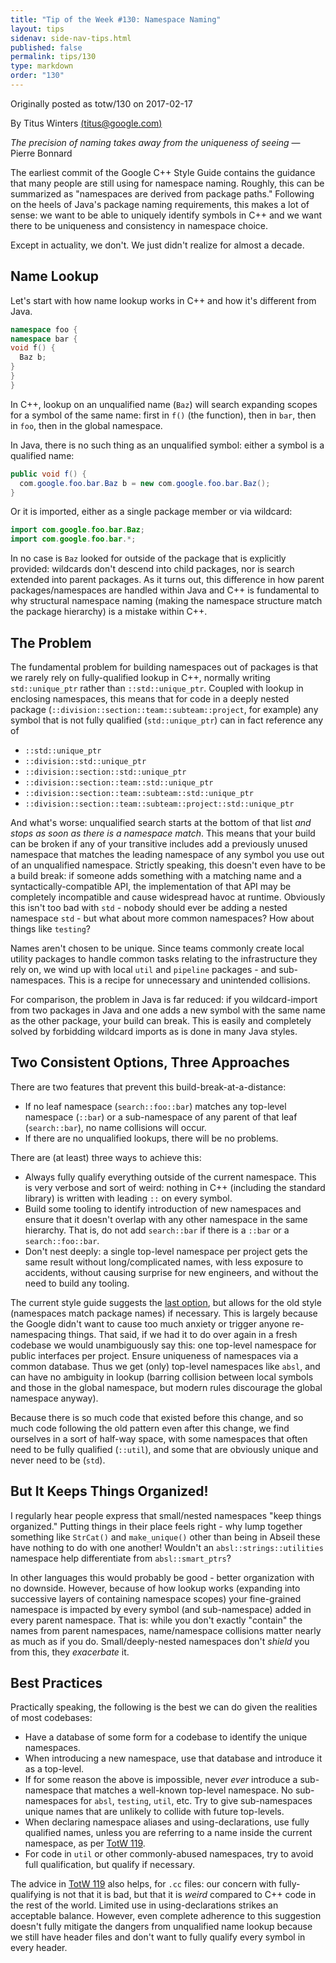 ```yaml
---
title: "Tip of the Week #130: Namespace Naming"
layout: tips
sidenav: side-nav-tips.html
published: false
permalink: tips/130
type: markdown
order: "130"
---
```


Originally posted as totw/130 on 2017-02-17

By Titus Winters [(titus@google.com)](mailto:titus@google.com)

*The precision of naming takes away from the uniqueness of seeing* — Pierre
Bonnard

The earliest commit of the Google C++ Style Guide contains the guidance that
many people are still using for namespace naming. Roughly, this can be
summarized as "namespaces are derived from package paths." Following on
the heels of Java's package naming requirements, this makes a lot of sense: we
want to be able to uniquely identify symbols in C++ and we want there to be
uniqueness and consistency in namespace choice.

Except in actuality, we don't. We just didn't realize for almost a decade.

## Name Lookup

Let's start with how name lookup works in C++ and how it's different from Java.

``` c++
namespace foo {
namespace bar {
void f() {
  Baz b;
}
}
}
```

In C++, lookup on an unqualified name (`Baz`) will search expanding scopes for a
symbol of the same name: first in `f()` (the function), then in `bar`, then in
`foo`, then in the global namespace.


In Java, there is no such thing as an unqualified symbol: either a symbol is
a qualified name:

``` java
public void f() {
  com.google.foo.bar.Baz b = new com.google.foo.bar.Baz();
}
```

Or it is imported, either as a single package member or via wildcard:

``` java
import com.google.foo.bar.Baz;
import com.google.foo.bar.*;
```

In no case is `Baz` looked for outside of the package that is explicitly
provided: wildcards don't descend into child packages, nor is search extended
into parent packages. As it turns out, this difference in how parent
packages/namespaces are handled within Java and C++ is fundamental to why
structural namespace naming (making the namespace structure match the package
hierarchy) is a mistake within C++.

## The Problem

The fundamental problem for building namespaces out of packages is that we
rarely rely on fully-qualified lookup in C++, normally writing `std::unique_ptr`
rather than `::std::unique_ptr`. Coupled with lookup in enclosing namespaces,
this means that for code in a deeply nested package
(`::division::section::team::subteam::project`, for example) any symbol that is not
fully qualified (`std::unique_ptr`) can in fact reference any of

*   `::std::unique_ptr`
*   `::division::std::unique_ptr`
*   `::division::section::std::unique_ptr`
*   `::division::section::team::std::unique_ptr`
*   `::division::section::team::subteam::std::unique_ptr`
*   `::division::section::team::subteam::project::std::unique_ptr`

And what's worse: unqualified search starts at the bottom of that list *and
stops as soon as there is a namespace match*. This means that your build can be
broken if any of your transitive includes add a previously unused namespace that
matches the leading namespace of any symbol you use out of an unqualified
namespace. Strictly speaking, this doesn't even have to be a build break: if
someone adds something with a matching name and a syntactically-compatible API,
the implementation of that API may be completely incompatible and cause
widespread havoc at runtime. Obviously this isn't too bad with `std` - nobody
should ever be adding a nested namespace `std` -  but what about more common
namespaces? How about things like `testing`?

Names aren't chosen to be unique. Since teams commonly create local utility
packages to handle common tasks relating to the infrastructure they rely on, we
wind up with local `util` and `pipeline` packages - and
sub-namespaces. This is a recipe for unnecessary and unintended collisions.

For comparison, the problem in Java is far reduced: if you wildcard-import from
two packages in Java and one adds a new symbol with the same name as the other
package, your build can break. This is easily and completely solved by
forbidding wildcard imports as is done in many Java styles.

## Two Consistent Options, Three Approaches

There are two features that prevent this build-break-at-a-distance:

*   If no leaf namespace (`search::foo::bar`) matches any top-level namespace
    (`::bar`) or a sub-namespace of any parent of that leaf (`search::bar`), no
    name collisions will occur.
*   If there are no unqualified lookups, there will be no problems.

There are (at least) three ways to achieve this:

*   Always fully qualify everything outside of the current namespace. This is
    very verbose and sort of weird: nothing in C++ (including the standard
    library) is written with leading `::` on every symbol. 
*   Build some tooling to identify introduction of new namespaces and ensure
    that it doesn't overlap with any other namespace in the same hierarchy. That
    is, do not add `search::bar` if there is a `::bar` or a `search::foo::bar`.
*   Don't nest deeply: a single top-level namespace per project gets the same
    result without long/complicated names, with less exposure to accidents,
    without causing surprise for new engineers, and without the need to build any
    tooling.

The current style guide suggests the [last
option](http://google.github.io/styleguide/cppguide.html#Namespace_Names), but
allows for the old style (namespaces match package names) if necessary. This is
largely because the Google didn't want to cause too much anxiety or
trigger anyone re-namespacing things. That said, if we had it to do over again
in a fresh codebase we would unambiguously say this: one top-level namespace for
public interfaces per project. Ensure uniqueness of namespaces via a common
database. Thus we get (only) top-level namespaces like `absl`, and can have no
ambiguity in lookup (barring collision between local symbols and those in the
global namespace, but modern rules discourage the global namespace anyway).

Because there is so much code that existed before this change, and so much code
following the old pattern even after this change, we find ourselves in a sort of
half-way space, with some namespaces that often need to be fully qualified
(`::util`), and some that are obviously unique and never need to be (`std`).

## But It Keeps Things Organized!

I regularly hear people express that small/nested namespaces "keep things
organized." Putting things in their place feels right - why lump together
something like `StrCat()` and `make_unique()` other than being in Abseil these
have nothing to do with one another! Wouldn't an `absl::strings::utilities`
namespace help differentiate from `absl::smart_ptrs`?

In other languages this would probably be good - better organization with no
downside. However, because of how lookup works (expanding into successive layers
of containing namespace scopes) your fine-grained namespace is impacted by every
symbol (and sub-namespace) added in every parent namespace. That is: while you
don't exactly "contain" the names from parent namespaces, name/namespace
collisions matter nearly as much as if you do. Small/deeply-nested namespaces
don't *shield* you from this, they *exacerbate* it.

## Best Practices

Practically speaking, the following is the best we can do given the
realities of most codebases:

*   Have a database of some form for a codebase to identify the unique namespaces.
*   When introducing a new namespace, use that database and introduce it as
    a top-level.
*   If for some reason the above is impossible, never *ever* introduce a
    sub-namespace that matches a well-known top-level namespace. No
    sub-namespaces for `absl`, `testing`, `util`, etc. Try to give
    sub-namespaces unique names that are unlikely to collide with future
    top-levels.
*   When declaring namespace aliases and using-declarations, use fully qualified
    names, unless you are referring to a name inside the current namespace, as
    per [TotW 119](/tips/119).
*   For code in `util` or other commonly-abused namespaces, try to avoid full
    qualification, but qualify if necessary.

The advice in [TotW 119](/tips/119) also helps, for `.cc` files: our concern with
fully-qualifying is not that it is bad, but that it is *weird* compared to C++
code in the rest of the world. Limited use in using-declarations strikes an
acceptable balance. However, even complete adherence to this suggestion doesn't
fully mitigate the dangers from unqualified name lookup because we still have
header files and don't want to fully qualify every symbol in every header.
